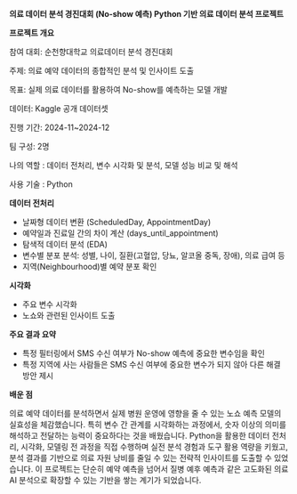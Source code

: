 

**의료 데이터 분석 경진대회 (No-show 예측) Python 기반 의료 데이터 분석 프로젝트**


**프로젝트 개요**

참여 대회: 순천향대학교 의료데이터 분석 경진대회

주제: 의료 예약 데이터의 종합적인 분석 및 인사이트 도출

목표: 실제 의료 데이터를 활용하여 No-show를 예측하는 모델 개발

데이터: Kaggle 공개 데이터셋

진행 기간: 2024-11~2024-12

팀 구성: 2명

나의 역할 : 데이터 전처리, 변수 시각화 및 분석,  모델 성능 비교 및 해석

사용 기술 : Python

**데이터 전처리**

- 날짜형 데이터 변환 (ScheduledDay, AppointmentDay)
- 예약일과 진료일 간의 차이 계산 (days_until_appointment)
- 탐색적 데이터 분석 (EDA)
- 변수별 분포 분석: 성별, 나이, 질환(고혈압, 당뇨, 알코올 중독, 장애), 의료 급여 등
- 지역(Neighbourhood)별 예약 분포 확인

**시각화**
- 주요 변수 시각화
- 노쇼와 관련된 인사이트 도출

**주요 결과 요약**

- 특정 필터링에서 SMS 수신 여부가 No-show 예측에 중요한 변수임을 확인
- 특정 지역에 사는 사람들은 SMS 수신 여부에 중요한 변수가 되지 않아 다른 해결 방안 제시

**배운 점**

의료 예약 데이터를 분석하면서 실제 병원 운영에 영향을 줄 수 있는 노쇼 예측 모델의 실효성을 체감했습니다. 특히 변수 간 관계를 시각화하는 과정에서, 숫자 이상의 의미를 해석하고 전달하는 능력이 중요하다는 것을 배웠습니다. Python을 활용한 데이터 전처리, 시각화, 모델링 전 과정을 직접 수행하며 실전 분석 경험과 도구 활용 역량을 키웠고, 분석 결과를 기반으로 의료 자원 낭비를 줄일 수 있는 전략적 인사이트를 도출할 수 있었습니다.
이 프로젝트는 단순히 예약 예측을 넘어서 질병 예후 예측과 같은 고도화된 의료 AI 분석으로 확장할 수 있는 기반을 쌓는 계기가 되었습니다.
